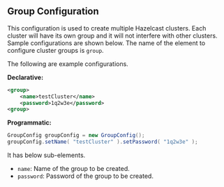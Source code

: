 
## Group Configuration

This configuration is used to create multiple Hazelcast clusters. Each cluster will have its own group and it will not interfere with other clusters. Sample configurations are shown below. The name of the element to configure cluster groups is `group`.

The following are example configurations.

**Declarative:**

```xml
<group>
	<name>testCluster</name>
	<password>1q2w3e</password>
<group>
```

**Programmatic:**

```java
GroupConfig groupConfig = new GroupConfig();
groupConfig.setName( "testCluster" ).setPassword( "1q2w3e" );
```
   
It has below sub-elements.

- `name`: Name of the group to be created.
- `password`: Password of the group to be created.


